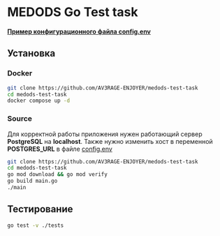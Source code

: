# MEDODS Go Test task

**[Пример конфигурационного файла config.env](config.env)**

## Установка

### Docker
```bash
git clone https://github.com/AV3RAGE-ENJOYER/medods-test-task
cd medods-test-task
docker compose up -d
```

### Source

Для корректной работы приложения нужен работающий сервер **PostgreSQL** на **localhost**. Также нужно изменить хост в переменной **POSTGRES_URL** в файле [config.env](config.env)  

```bash
git clone https://github.com/AV3RAGE-ENJOYER/medods-test-task
cd medods-test-task
go mod download && go mod verify
go build main.go
./main
```

## Тестирование

```bash
go test -v ./tests
```
